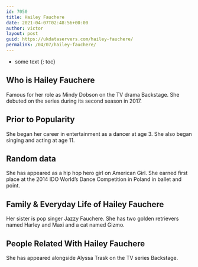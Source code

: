 ```yaml
---
id: 7050
title: Hailey Fauchere
date: 2021-04-07T02:48:56+00:00
author: victor
layout: post
guid: https://ukdataservers.com/hailey-fauchere/
permalink: /04/07/hailey-fauchere/
---
```


* some text
{: toc}


## Who is Hailey Fauchere



Famous for her role as Mindy Dobson on the TV drama Backstage. She debuted on the series during its second season in 2017. 

                
                
                
## Prior to Popularity



She began her career in entertainment as a dancer at age 3. She also began singing and acting at age 11. 

                
                
                
## Random data



She has appeared as a hip hop hero girl on American Girl. She earned first place at the 2014 IDO World&#8217;s Dance Competition in Poland in ballet and point. 

                
                
                
## Family & Everyday Life of Hailey Fauchere



Her sister is pop singer Jazzy Fauchere. She has two golden retrievers named Harley and Maxi and a cat named Gizmo. 

                
                
                
## People Related With Hailey Fauchere



She has appeared alongside Alyssa Trask on the TV series Backstage. 

                
              
            
          
          
          